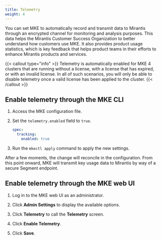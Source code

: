 ```yaml
---
title: Telemetry
weight: 4
---
```


You can set MKE to automatically record and transmit data to Mirantis through
an encrypted channel for monitoring and analysis purposes. This data helps the
Mirantis Customer Success Organization to better understand how customers
use MKE. It also provides product usage statistics, which is key feedback that
helps product teams in their efforts to enhance Mirantis products and
services.

{{< callout type="info" >}}
   Telemetry is automatically enabled for MKE 4 clusters that are running
   without a license, with a license that has expired, or with an invalid
   license. In all of such scenarios, you will only be able to disable
   telemetry once a valid license has been applied to the cluster.
{{< /callout >}}

## Enable telemetry through the MKE CLI

1. Access the MKE configuration file.
2. Set the `telemetry.enabled` field to `true`.

   ```yaml
   spec:
     tracking:
       enabled: true
   ```

3. Run the  `mkectl apply` command to apply the new settings.

After a few moments, the change will reconcile in the configuration. From this point onward,
MKE will transmit key usage data to Mirantis by way of a secure Segment endpoint.

## Enable telemetry through the MKE web UI

1. Log in to the MKE web UI as an administrator.

2. Click **Admin Settings** to display the available options.

3. Click **Telemetry** to call the **Telemetry** screen.

4. Click **Enable Telemetry**.

5. Click **Save**.
